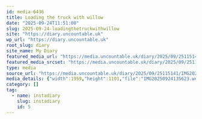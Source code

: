 ```yaml
---
id: media-6436
title: Loading the truck with willow
date: "2025-09-24T11:51:00"
slug: 2025-09-24-loadingthetruckwithwillow
site: "https://diary.uncountable.uk"
wp_url: "https://diary.uncountable.uk"
root_slug: diary
site_name: My Diary
featured_media_url: "https://media.uncountable.uk/diary/2025/09/25115141/IMG20250924135623.webp"
featured_media_srcset: "https://media.uncountable.uk/diary/2025/09/25115141/IMG20250924135623-300x169.webp 300w, https://media.uncountable.uk/diary/2025/09/25115141/IMG20250924135623-1024x576.webp 1024w, https://media.uncountable.uk/diary/2025/09/25115141/IMG20250924135623-150x150.webp 150w, https://media.uncountable.uk/diary/2025/09/25115141/IMG20250924135623-640x360.webp 640w, https://media.uncountable.uk/diary/2025/09/25115141/IMG20250924135623.webp 1959w"
type: media
source_url: "https://media.uncountable.uk/diary/2025/09/25115141/IMG20250924135623.webp"
media_details: {"width":1959,"height":1101,"file":"IMG20250924135623.webp","filesize":177394,"sizes":{"medium":{"file":"IMG20250924135623-300x169.webp","width":300,"height":169,"filesize":24666,"mime_type":"image/webp","source_url":"https://media.uncountable.uk/diary/2025/09/25115141/IMG20250924135623-300x169.webp"},"large":{"file":"IMG20250924135623-1024x576.webp","width":1024,"height":576,"filesize":167218,"mime_type":"image/webp","source_url":"https://media.uncountable.uk/diary/2025/09/25115141/IMG20250924135623-1024x576.webp"},"thumbnail":{"file":"IMG20250924135623-150x150.webp","width":150,"height":150,"filesize":14236,"mime_type":"image/webp","source_url":"https://media.uncountable.uk/diary/2025/09/25115141/IMG20250924135623-150x150.webp"},"mobwidth":{"file":"IMG20250924135623-640x360.webp","width":640,"height":360,"filesize":81122,"mime_type":"image/webp","source_url":"https://media.uncountable.uk/diary/2025/09/25115141/IMG20250924135623-640x360.webp"},"full":{"file":"IMG20250924135623.webp","width":1959,"height":1101,"mime_type":"image/webp","source_url":"https://media.uncountable.uk/diary/2025/09/25115141/IMG20250924135623.webp"}},"image_meta":{"aperture":"0","credit":"","camera":"","caption":"","created_timestamp":"0","copyright":"","focal_length":"0","iso":"0","shutter_speed":"0","title":"","orientation":"0","keywords":[]}}
category: []
tag:
  - name: instadiary
    slug: instadiary
    id: 5
---
```


